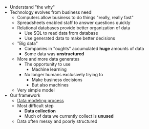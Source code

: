 - Understand "the why"
- Technology evolves from business need
	- Computers allow business to do things "really, really fast"
	- Spreadsheets enabled staff to answer questions quickly
	- Relational databases provide better organization of data
		- Use SQL to read data from database
		- Use generated data to make better decisions
	- "Big data"
		- Companies in "oughts" accumulated **huge** amounts of data
		- Some data was **unstructured**
	- More and more data generates
		- The opportunity to use
			- Machine learning
		- No longer humans exclusively trying to 
			- Make business decisions
			- But also machines
	- Very simple model
- Our framework
	- [Data modeling process](https://dev.mrdbourke.com/zero-to-mastery-ml/a-6-step-framework-for-approaching-machine-learning-projects/)
	- Most difficult step
		- **Data collection**
		- Much of data we currently collect is **unused**
	- Data often messy and poorly structured